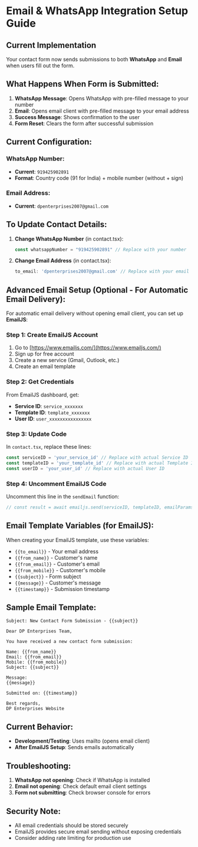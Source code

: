# Email & WhatsApp Integration Setup Guide

## Current Implementation

Your contact form now sends submissions to both **WhatsApp** and **Email** when users fill out the form.

## What Happens When Form is Submitted:

1. **WhatsApp Message**: Opens WhatsApp with pre-filled message to your number
2. **Email**: Opens email client with pre-filled message to your email address
3. **Success Message**: Shows confirmation to the user
4. **Form Reset**: Clears the form after successful submission

## Current Configuration:

### WhatsApp Number:
- **Current**: `919425902891`
- **Format**: Country code (91 for India) + mobile number (without + sign)

### Email Address:
- **Current**: `dpenterprises2007@gmail.com`

## To Update Contact Details:

1. **Change WhatsApp Number** (in contact.tsx):
   ```javascript
   const whatsappNumber = "919425902891" // Replace with your number
   ```

2. **Change Email Address** (in contact.tsx):
   ```javascript
   to_email: 'dpenterprises2007@gmail.com' // Replace with your email
   ```

## Advanced Email Setup (Optional - For Automatic Email Delivery):

For automatic email delivery without opening email client, you can set up **EmailJS**:

### Step 1: Create EmailJS Account
1. Go to [https://www.emailjs.com/](https://www.emailjs.com/)
2. Sign up for free account
3. Create a new service (Gmail, Outlook, etc.)
4. Create an email template

### Step 2: Get Credentials
From EmailJS dashboard, get:
- **Service ID**: `service_xxxxxxx`
- **Template ID**: `template_xxxxxxx` 
- **User ID**: `user_xxxxxxxxxxxxxxxx`

### Step 3: Update Code
In `contact.tsx`, replace these lines:
```javascript
const serviceID = 'your_service_id' // Replace with actual Service ID
const templateID = 'your_template_id' // Replace with actual Template ID  
const userID = 'your_user_id' // Replace with actual User ID
```

### Step 4: Uncomment EmailJS Code
Uncomment this line in the `sendEmail` function:
```javascript
// const result = await emailjs.send(serviceID, templateID, emailParams, userID)
```

## Email Template Variables (for EmailJS):
When creating your EmailJS template, use these variables:
- `{{to_email}}` - Your email address
- `{{from_name}}` - Customer's name
- `{{from_email}}` - Customer's email
- `{{from_mobile}}` - Customer's mobile
- `{{subject}}` - Form subject
- `{{message}}` - Customer's message
- `{{timestamp}}` - Submission timestamp

## Sample Email Template:
```
Subject: New Contact Form Submission - {{subject}}

Dear DP Enterprises Team,

You have received a new contact form submission:

Name: {{from_name}}
Email: {{from_email}}
Mobile: {{from_mobile}}
Subject: {{subject}}

Message:
{{message}}

Submitted on: {{timestamp}}

Best regards,
DP Enterprises Website
```

## Current Behavior:
- **Development/Testing**: Uses mailto (opens email client)
- **After EmailJS Setup**: Sends emails automatically

## Troubleshooting:
1. **WhatsApp not opening**: Check if WhatsApp is installed
2. **Email not opening**: Check default email client settings
3. **Form not submitting**: Check browser console for errors

## Security Note:
- All email credentials should be stored securely
- EmailJS provides secure email sending without exposing credentials
- Consider adding rate limiting for production use
